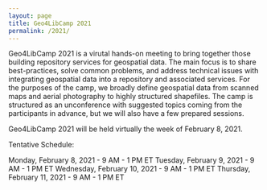 ```yaml
---
layout: page
title: Geo4LibCamp 2021
permalink: /2021/
---
```


Geo4LibCamp 2021 is a virutal hands-on meeting to bring together those building repository services for geospatial data. The main focus is to share best-practices, solve common problems, and address technical issues with integrating geospatial data into a repository and associated services. For the purposes of the camp, we broadly define geospatial data from scanned maps and aerial photography to highly structured shapefiles. The camp is structured as an unconference with suggested topics coming from the participants in advance, but we will also have a few prepared sessions.

Geo4LibCamp 2021 will be held virtually the week of February 8, 2021.

Tentative Schedule:

Monday, February 8, 2021 - 9 AM - 1 PM ET
Tuesday, February 9, 2021 - 9 AM - 1 PM ET
Wednesday, February 10, 2021 - 9 AM - 1 PM ET
Thursday, February 11, 2021 - 9 AM - 1 PM ET
